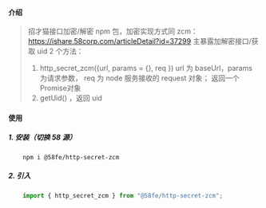 #### 介绍

> 招才猫接口加密/解密 npm 包，加密实现方式同 zcm：https://ishare.58corp.com/articleDetail?id=37299
> 主暴露加解密接口/获取 uid 2 个方法：
>
> 1. http_secret_zcm({url, params = {}, req }) url 为 baseUrl，params 为请求参数， req 为 node 服务接收的 request 对象； 返回一个Promise对象
> 2. getUid() ，返回 uid

#### 使用

##### 1. 安装（切换 58 源）

```shell
    npm i @58fe/http-secret-zcm
```

##### 2. 引入

```js
	import { http_secret_zcm } from "@58fe/http-secret-zcm";
```
